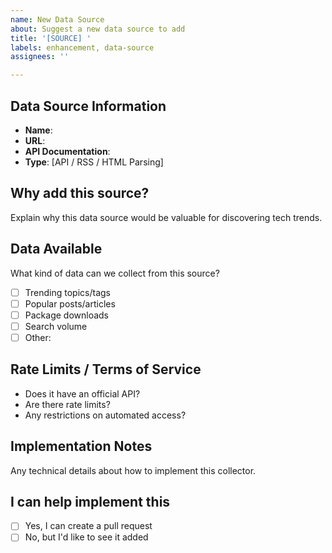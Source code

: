 ```yaml
---
name: New Data Source
about: Suggest a new data source to add
title: '[SOURCE] '
labels: enhancement, data-source
assignees: ''

---
```


## Data Source Information
- **Name**: 
- **URL**: 
- **API Documentation**: 
- **Type**: [API / RSS / HTML Parsing]

## Why add this source?
Explain why this data source would be valuable for discovering tech trends.

## Data Available
What kind of data can we collect from this source?
- [ ] Trending topics/tags
- [ ] Popular posts/articles
- [ ] Package downloads
- [ ] Search volume
- [ ] Other: 

## Rate Limits / Terms of Service
- Does it have an official API?
- Are there rate limits?
- Any restrictions on automated access?

## Implementation Notes
Any technical details about how to implement this collector.

## I can help implement this
- [ ] Yes, I can create a pull request
- [ ] No, but I'd like to see it added
